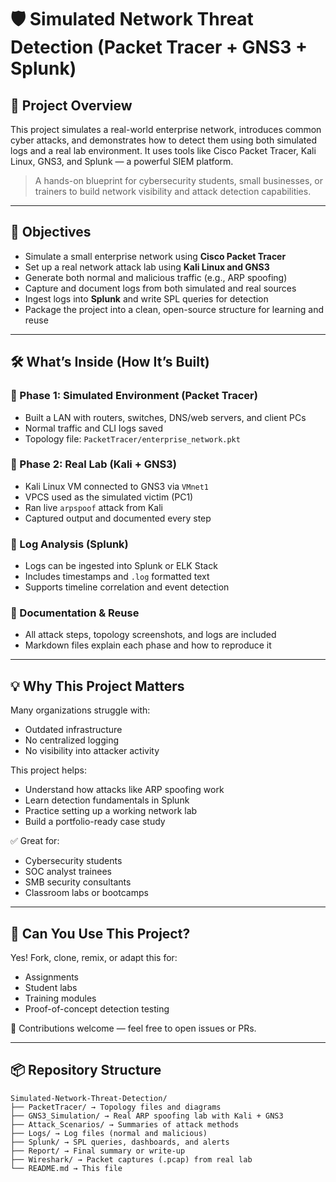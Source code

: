 # 🛡️ Simulated Network Threat Detection (Packet Tracer + GNS3 + Splunk)

## 📌 Project Overview

This project simulates a real-world enterprise network, introduces common cyber attacks, and demonstrates how to detect them using both simulated logs and a real lab environment. It uses tools like Cisco Packet Tracer, Kali Linux, GNS3, and Splunk — a powerful SIEM platform.

> A hands-on blueprint for cybersecurity students, small businesses, or trainers to build network visibility and attack detection capabilities.

---

## 🎯 Objectives

- Simulate a small enterprise network using **Cisco Packet Tracer**
- Set up a real network attack lab using **Kali Linux and GNS3**
- Generate both normal and malicious traffic (e.g., ARP spoofing)
- Capture and document logs from both simulated and real sources
- Ingest logs into **Splunk** and write SPL queries for detection
- Package the project into a clean, open-source structure for learning and reuse

---

## 🛠️ What’s Inside (How It’s Built)

### 🔹 Phase 1: Simulated Environment (Packet Tracer)
- Built a LAN with routers, switches, DNS/web servers, and client PCs
- Normal traffic and CLI logs saved
- Topology file: `PacketTracer/enterprise_network.pkt`

### 🔹 Phase 2: Real Lab (Kali + GNS3)
- Kali Linux VM connected to GNS3 via `VMnet1`
- VPCS used as the simulated victim (PC1)
- Ran live `arpspoof` attack from Kali
- Captured output and documented every step

### 🔹 Log Analysis (Splunk)
- Logs can be ingested into Splunk or ELK Stack
- Includes timestamps and `.log` formatted text
- Supports timeline correlation and event detection

### 🔹 Documentation & Reuse
- All attack steps, topology screenshots, and logs are included
- Markdown files explain each phase and how to reproduce it

---

## 💡 Why This Project Matters

Many organizations struggle with:
- Outdated infrastructure
- No centralized logging
- No visibility into attacker activity

This project helps:
- Understand how attacks like ARP spoofing work
- Learn detection fundamentals in Splunk
- Practice setting up a working network lab
- Build a portfolio-ready case study

✅ Great for:
- Cybersecurity students
- SOC analyst trainees
- SMB security consultants
- Classroom labs or bootcamps

---

## 🚀 Can You Use This Project?

Yes! Fork, clone, remix, or adapt this for:

- Assignments
- Student labs
- Training modules
- Proof-of-concept detection testing

📄 Contributions welcome — feel free to open issues or PRs.

---

## 📦 Repository Structure

```
Simulated-Network-Threat-Detection/
├── PacketTracer/ → Topology files and diagrams
├── GNS3_Simulation/ → Real ARP spoofing lab with Kali + GNS3
├── Attack_Scenarios/ → Summaries of attack methods
├── Logs/ → Log files (normal and malicious)
├── Splunk/ → SPL queries, dashboards, and alerts
├── Report/ → Final summary or write-up
├── Wireshark/ → Packet captures (.pcap) from real lab
└── README.md → This file
```